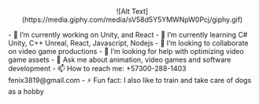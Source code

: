 <p align="center">
  ![Alt Text](https://media.giphy.com/media/sV58d5Y5YMWNpW0Pcj/giphy.gif)
</p>
- 🔭 I’m currently working on Unity, and React
- 🌱 I’m currently learning C# Unity, C++ Unreal, React, Javascript, Nodejs
- 👯 I’m looking to collaborate on video game productions
- 🤔 I’m looking for help with optimizing video game assets
- 💬 Ask me about animation, video games and software development
- 📫 How to reach me: +57300-288-1403 fenix3819@gmail.com
- ⚡ Fun fact: I also like to train and take care of dogs as a hobby
